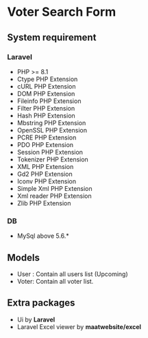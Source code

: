 
# Voter Search Form 

## System requirement
### Laravel
 -   PHP >= 8.1
 -   Ctype PHP Extension
 -   cURL PHP Extension
 -   DOM PHP Extension
 -   Fileinfo PHP Extension
 -   Filter PHP Extension
 -   Hash PHP Extension
 -   Mbstring PHP Extension
 -   OpenSSL PHP Extension
 -   PCRE PHP Extension
 -   PDO PHP Extension
 -   Session PHP Extension
 -   Tokenizer PHP Extension
 -   XML PHP Extension
 - Gd2 PHP Extension
 - Iconv PHP Extension
 - Simple Xml PHP Extension
 - Xml reader PHP Extension
 - Zlib PHP Extension
 
### DB
 - MySql above 5.6.*

## Models
 - User :  Contain all users list (Upcoming)
 - Voter: Contain all voter list.


## Extra packages

 - Ui by **Laravel**
 - Laravel Excel viewer by **maatwebsite/excel**
